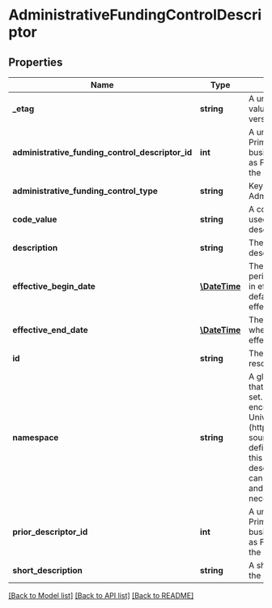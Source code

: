 # AdministrativeFundingControlDescriptor

## Properties
Name | Type | Description | Notes
------------ | ------------- | ------------- | -------------
**_etag** | **string** | A unique system-generated value that identifies the version of the resource. | [optional] 
**administrative_funding_control_descriptor_id** | **int** | A unique identifier used as Primary Key, not derived from business logic, when acting as Foreign Key, references the parent table. | [optional] 
**administrative_funding_control_type** | **string** | Key for AdministrationFundingControl | [optional] 
**code_value** | **string** | A code or abbreviation that is used to refer to the descriptor. | 
**description** | **string** | The description of the descriptor. | [optional] 
**effective_begin_date** | [**\DateTime**](\DateTime.md) | The beginning date of the period when the descriptor is in effect. If omitted, the default is immediate effectiveness. | [optional] 
**effective_end_date** | [**\DateTime**](\DateTime.md) | The end date of the period when the descriptor is in effect. | [optional] 
**id** | **string** | The unique identifier of the resource. | 
**namespace** | **string** | A globally unique namespace that identifies this descriptor set. Author is strongly encouraged to use the Universal Resource Identifier (http, ftp, file, etc.) for the source of the descriptor definition. Best practice is for this source to be the descriptor file itself, so that it can be machine-readable and be fetched in real-time, if necessary. | 
**prior_descriptor_id** | **int** | A unique identifier used as Primary Key, not derived from business logic, when acting as Foreign Key, references the parent table. | [optional] 
**short_description** | **string** | A shortened description for the descriptor. | 

[[Back to Model list]](../README.md#documentation-for-models) [[Back to API list]](../README.md#documentation-for-api-endpoints) [[Back to README]](../README.md)


